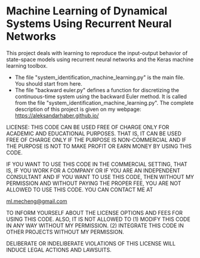 # Machine Learning of Dynamical Systems Using Recurrent Neural Networks

This project deals with learning to reproduce the input-output behavior of state-space models using recurrent neural networks and the Keras machine learning toolbox.

- The file "system_identification_machine_learning.py" is the main file. You should start from here.
- The file "backward euler.py" defines a function for discretizing the continuous-time system using the backward Euler method. It is called from the file "system_identification_machine_learning.py". The complete description of this project is given on my webpage: https://aleksandarhaber.github.io/

LICENSE: THIS CODE CAN BE USED FREE OF CHARGE ONLY FOR ACADEMIC AND EDUCATIONAL PURPOSES. THAT IS, IT CAN BE USED FREE OF CHARGE ONLY IF THE PURPOSE IS NON-COMMERCIAL 
AND IF THE PURPOSE IS NOT TO MAKE PROFIT OR EARN MONEY BY USING THIS CODE.

IF YOU WANT TO USE THIS CODE IN THE COMMERCIAL SETTING, THAT IS, IF YOU WORK FOR A COMPANY OR IF YOU ARE AN INDEPENDENT
CONSULTANT AND IF YOU WANT TO USE THIS CODE, THEN WITHOUT MY PERMISSION AND WITHOUT PAYING THE PROPER FEE, YOU ARE NOT ALLOWED TO USE THIS CODE. YOU CAN CONTACT ME AT

ml.mecheng@gmail.com

TO INFORM YOURSELF ABOUT THE LICENSE OPTIONS AND FEES FOR USING THIS CODE.
ALSO, IT IS NOT ALLOWED TO 
(1) MODIFY THIS CODE IN ANY WAY WITHOUT MY PERMISSION.
(2) INTEGRATE THIS CODE IN OTHER PROJECTS WITHOUT MY PERMISSION.

 DELIBERATE OR INDELIBERATE VIOLATIONS OF THIS LICENSE WILL INDUCE LEGAL ACTIONS AND LAWSUITS. 

